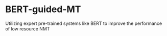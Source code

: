 # BERT-guided-MT
Utilizing expert pre-trained systems like BERT to improve the performance of low resource NMT
